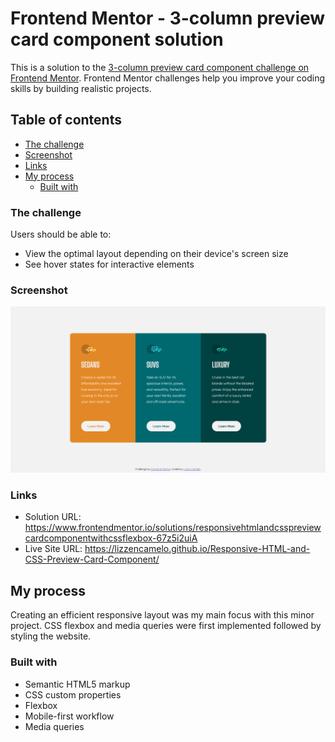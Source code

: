 # Frontend Mentor - 3-column preview card component solution

This is a solution to the [3-column preview card component challenge on Frontend Mentor](https://www.frontendmentor.io/challenges/3column-preview-card-component-pH92eAR2-). Frontend Mentor challenges help you improve your coding skills by building realistic projects. 

## Table of contents

  - [The challenge](#the-challenge)
  - [Screenshot](#screenshot)
  - [Links](#links)
- [My process](#my-process)
  - [Built with](#built-with)


### The challenge

Users should be able to:

- View the optimal layout depending on their device's screen size
- See hover states for interactive elements

### Screenshot

![Final design](./design/final-product.png)

### Links

- Solution URL: https://www.frontendmentor.io/solutions/responsivehtmlandcsspreviewcardcomponentwithcssflexbox-67z5i2uiA
- Live Site URL: https://lizzencamelo.github.io/Responsive-HTML-and-CSS-Preview-Card-Component/

## My process

Creating an efficient responsive layout was my main focus with this minor project. CSS flexbox and media queries were first implemented followed by styling the website.

### Built with

- Semantic HTML5 markup
- CSS custom properties
- Flexbox
- Mobile-first workflow
- Media queries
